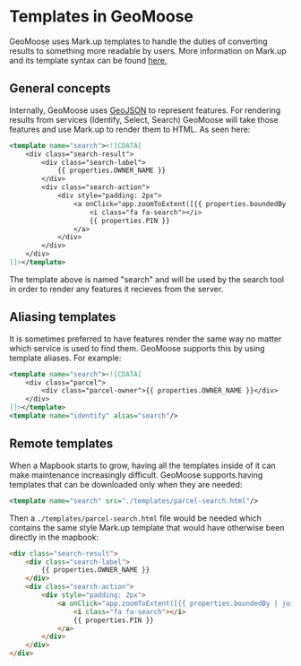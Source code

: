 # Templates in GeoMoose

GeoMoose uses Mark.up templates to handle the duties of converting results to something more readable by users. More information on Mark.up and its template syntax can be found [here.](https://github.com/adammark/Markup.js/)

## General concepts

Internally, GeoMoose uses [GeoJSON](http://geojson.org/) to represent features. For rendering results from services (Identify, Select, Search) GeoMoose will take those features and use Mark.up to render them to HTML. As seen here:

```xml
<template name="search"><![CDATA[
    <div class="search-result">
        <div class="search-label">
            {{ properties.OWNER_NAME }}
        </div>
        <div class="search-action">
            <div style="padding: 2px">
                <a onClick="app.zoomToExtent([{{ properties.boundedBy | join }}])" class="zoomto-link">
                    <i class="fa fa-search"></i>
                    {{ properties.PIN }}
                </a>
            </div>
        </div>
    </div>
]]></template>
```

The template above is named "search" and will be used by the search tool in order to render any features it recieves from the server.

## Aliasing templates

It is sometimes preferred to have features render the same way no matter which service is used to find them.  GeoMoose supports this by using template aliases.  For example:

```xml
<template name="search"><![CDATA[
    <div class="parcel">
        <div class="parcel-owner">{{ properties.OWNER_NAME }}</div>
    </div>
]]></template>
<template name="identify" alias="search"/>
```

## Remote templates

When a Mapbook starts to grow, having all the templates inside of it can make maintenance increasingly difficult. GeoMoose supports having templates that can be downloaded only when they are needed:

```xml
<template name="search" src="./templates/parcel-search.html"/>
```

Then a `./templates/parcel-search.html` file would be needed which contains the same style Mark.up template that would have otherwise  been directly in the mapbook:

```html
<div class="search-result">
    <div class="search-label">
        {{ properties.OWNER_NAME }}
    </div>
    <div class="search-action">
        <div style="padding: 2px">
            <a onClick="app.zoomToExtent([{{ properties.boundedBy | join }}])" class="zoomto-link">
                <i class="fa fa-search"></i>
                {{ properties.PIN }}
            </a>
        </div>
    </div>
</div>
```

